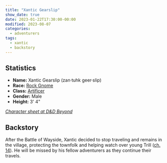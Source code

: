 ```yaml
---
title: "Xantic Gearslip"
show_date: true
date: 2023-01-22T17:30:00-00:00
modified: 2023-08-07
categories:
  - adventurers
tags:
  - xantic
  - backstory
---
```



## Statistics

-   **Name:** Xantic Gearslip (zan·tuhk geer·slip)
-   **Race:** [Rock Gnome](https://www.dndbeyond.com/races/18-gnome) 
-   **Class:** [Artificer](http://dnd5e.wikidot.com/artificer) 
-   **Gender:** Male
-   **Height:** 3' 4"

_[Character sheet at D&D Beyond](https://www.dndbeyond.com/characters/91907489)_

## Backstory

After the Battle of Wayside, Xantic decided to stop traveling and remains in
the village, protecting the townfolk and helping watch over young Trill ([ch. 14](/dnd/campaign/chapter-14/)).
He will be missed by his fellow adventurers as they continue their travels.

